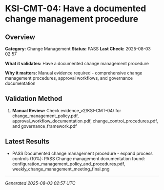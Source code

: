 # KSI-CMT-04: Have a documented change management procedure

## Overview

**Category:** Change Management
**Status:** PASS
**Last Check:** 2025-08-03 02:57

**What it validates:** Have a documented change management procedure

**Why it matters:** Manual evidence required - comprehensive change management procedures, approval workflows, and governance documentation

## Validation Method

1. **Manual Review:** Check evidence_v2/KSI-CMT-04/ for change_management_policy.pdf, approval_workflow_documentation.pdf, change_control_procedures.pdf, and governance_framework.pdf

## Latest Results

- PASS Documented change management procedure - expand process controls (10%): PASS Change management documentation found: configuration_management_policy_and_procedures.pdf, weekly_change_management_meeting_final.png

---
*Generated 2025-08-03 02:57 UTC*